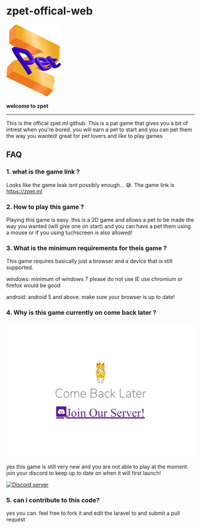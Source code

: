 # zpet-offical-web
![Image of zpet](/images/discord.png)

**welcome to zpet**
<hr>
This is the offical zpet.ml github. This is a pat game that gives you a bit of intrest when you're bored. you will earn a pet to start and you can pet them the way you wanted! great for pet lovers and like to play games

## FAQ
### 1. what is the game link ?
Looks like the game leak isnt possibly enough... 😅. The game link is https://zpet.ml

### 2. How to play this game ?
Playing this game is easy. this is a 2D game and allows a pet to be made the way you wanted (will give one on start) and you can have a pet them using a mouse or if you using tuchscreen is also allowed!

### 3. What is the minimum requirements for theis game ?
This game requires basically just a browser and a device that is still supported.

windows: minimum of windows 7 please do not use IE use chromium or firefox would be good

android: android 5 and above. make sure your browser is up to date!

### 4. Why is this game currently on come back later ?
![Image of web](/images/BFp1u.png)

yes this game is still very new and you are not able to play at the moment. join your discord to keep up to date on when it will first launch!

[![Discord server](https://discordapp.com/api/guilds/700292646186516530/embed.png?style=banner4)](https://discord.gg/700292646186516530)

### 5. can i contribute to this code?
yes you can. feel free to fork it and edit the laravel to and submit a pull request



